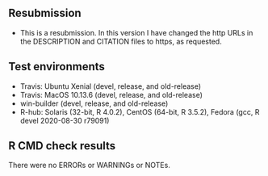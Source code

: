 ## Resubmission

* This is a resubmission. In this version I have changed the http URLs in the 
  DESCRIPTION and CITATION files to https, as requested.

## Test environments
* Travis: Ubuntu Xenial (devel, release, and old-release)
* Travis: MacOS 10.13.6 (devel, release, and old-release)
* win-builder (devel, release, and old-release)
* R-hub: Solaris (32-bit, R 4.0.2), CentOS (64-bit, R 3.5.2), Fedora (gcc, R devel 2020-08-30 r79091)

## R CMD check results
There were no ERRORs or WARNINGs or NOTEs.
